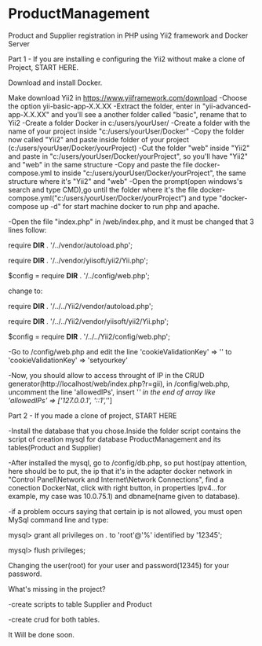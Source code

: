 # ProductManagement
 Product and Supplier registration in PHP using Yii2 framework and Docker Server
 
 Part 1 - If you are installing e configuring the Yii2 without make a clone of Project, START HERE.
 
 Download and install Docker.

Make download Yii2 in https://www.yiiframework.com/download
	-Choose the option yii-basic-app-X.X.XX
	-Extract the folder, enter in "yii-advanced-app-X.X.XX" and you'll see a another folder called "basic", rename that to Yii2
	-Create a folder Docker in c:/users/yourUser/ 
	-Create a folder with the name of your project inside "c:/users/yourUser/Docker"
	-Copy the folder now called "Yii2" and paste inside folder of your project (c:/users/yourUser/Docker/yourProject)
	-Cut the folder "web" inside "Yii2" and paste in "c:/users/yourUser/Docker/yourProject", so you'll have "Yii2" and "web" in the same structure 
	-Copy and paste the file docker-compose.yml to inside "c:/users/yourUser/Docker/yourProject", the same structure where it's "Yii2" and "web"
	-Open the prompt(open windows's search and type CMD),go until the folder where it's the file docker-compose.yml("c:/users/yourUser/Docker/yourProject")
	and type "docker-compose up -d" for start machine docker to run php and apache.

-Open the file "index.php" in /web/index.php, and it must be changed that 3 lines follow:

require __DIR__ . '/../vendor/autoload.php';

require __DIR__ . '/../vendor/yiisoft/yii2/Yii.php';

$config = require __DIR__ . '/../config/web.php';
		
change to: 

require __DIR__ . '/../../Yii2/vendor/autoload.php';

require __DIR__ . '/../../Yii2/vendor/yiisoft/yii2/Yii.php';

$config = require __DIR__ . '/../../Yii2/config/web.php';


-Go to /config/web.php and edit the line 'cookieValidationKey' => '' to 'cookieValidationKey' => 'setyourkey'

-Now, you should allow to access throught of IP in the CRUD generator(http://localhost/web/index.php?r=gii),
in /config/web.php, uncomment the line 'allowedIPs', insert '*' in the end of array like 'allowedIPs' => ['127.0.0.1', '::1','*']

Part 2 - If you made a clone of project, START HERE

-Install the database that you chose.Inside the folder script contains the script of creation mysql for database ProductManagement and its tables(Product and Supplier)

-After installed the mysql, go to /config/db.php, so put host(pay attention, here should be to put, the ip that it's in the adapter docker network in "Control Panel\Network and Internet\Network Connections",
find a conection DockerNat, click with right button, in properties Ipv4...for example, my case was 10.0.75.1) and dbname(name given to database).

-if a problem occurs saying that certain ip is not allowed, you must open MySql command line and type:
			
 mysql> grant all privileges on *.* to 'root'@'%' identified by '12345';
 
 mysql> flush privileges;
			
Changing the user(root) for your user and password(12345) for your password.
 
 What's missing in the project?
 
 -create scripts to table Supplier and Product
 
 -create crud for both tables.
 
 It Will be done soon.
